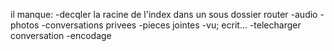 il manque:
-decqler la racine de l'index dans un sous dossier router
-audio
-photos
-conversations privees
-pieces jointes
-vu; ecrit...
-telecharger conversation
-encodage
